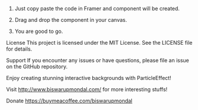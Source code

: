 1. Just copy paste the code in Framer and component will be created.

2. Drag and drop the component in your canvas.

3. You are good to go.

License
This project is licensed under the MIT License. See the LICENSE file for details.

Support
If you encounter any issues or have questions, please file an issue on the GitHub repository.

Enjoy creating stunning interactive backgrounds with ParticleEffect!

Visit http://www.biswarupmondal.com/ for more interesting stuffs!

Donate https://buymeacoffee.com/biswarupmondal
